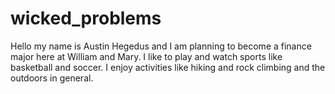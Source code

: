 # wicked_problems
Hello my name is Austin Hegedus and I am planning to become a finance major here at William and Mary.  I like to play and watch sports like basketball and soccer.  I enjoy activities like hiking and rock climbing and the outdoors in general.  
